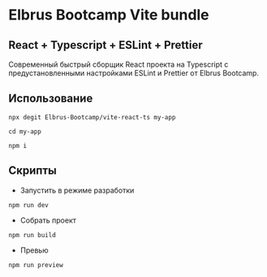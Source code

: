 # Elbrus Bootcamp Vite bundle

## React + Typescript + ESLint + Prettier

Современный быстрый сборщик React проекта на Typescript с предустановленными настройками ESLint и Prettier от Elbrus Bootcamp.

## Использование

```
npx degit Elbrus-Bootcamp/vite-react-ts my-app

cd my-app

npm i
```

## Скрипты

- Запустить в режиме разработки

```
npm run dev
```

- Собрать проект

```
npm run build
```

- Превью

```
npm run preview
```
